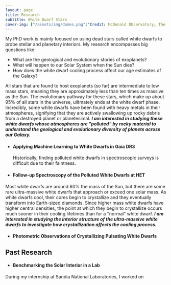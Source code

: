 ```yaml
---
layout: page
title: Research
subtitle: White Dwarf Stars
cover-img: ["/assets/img/domes.png":"Credit: McDonald Observatory, The University of Texas at Austin"]
---
```


My PhD work is mainly focused on using dead stars called white dwarfs to probe stellar and planetary interiors. My research encompasses big questions like: 

- What are the geological and evolutionary stories of exoplanets?
- What will happen to our Solar System when the Sun dies?
- How does the white dwarf cooling process affect our age estimates of the Galaxy?

All stars that are found to host exoplanets (so far) are intermediate to low mass stars, meaning they are approximately less than ten times as massive as the Sun. The evolutionary pathway for these stars, which make up about 95% of all stars in the universe, ulitmately ends at the white dwarf phase. Incredibly, some white dwarfs have been found with heavy metals in their atmospheres, signifying that they are actively swallowing up rocky debris from a destroyed planet or planetesimal. _**I am interested in studying these white dwarfs whose atmospheres are "polluted" by rocky material to understand the geological and evolutionary diversity of planets across our Galaxy.**_ 

- #### Applying Machine Learning to White Dwarfs in Gaia DR3

  Historically, finding polluted white dwarfs in spectroscopic surveys is difficult due to their faintness.

- #### Follow-up Spectroscopy of the Polluted White Dwarfs at HET 

Most white dwarfs are around 60% the mass of the Sun, but there are some rare ultra-massive white dwarfs that approach or exceed one solar mass. As white dwarfs cool, their cores begin to crystallize and they eventually transform into Earth-sized diamonds. Since higher mass white dwarfs have higher central densities, the point at which they begin to crystallize occurs much sooner in their cooling lifetimes than for a "normal" white dwarf. _**I am interested in studying the interior structure of the ultra-massive white dwarfs to investigate how crystallization affects the cooling process.**_

- #### Photometric Observations of Crystallizing Pulsating White Dwarfs


## Past Research

- #### Benchmarking the Solar Interior in a Lab

During my internship at Sandia National Laboratories, I worked on 
